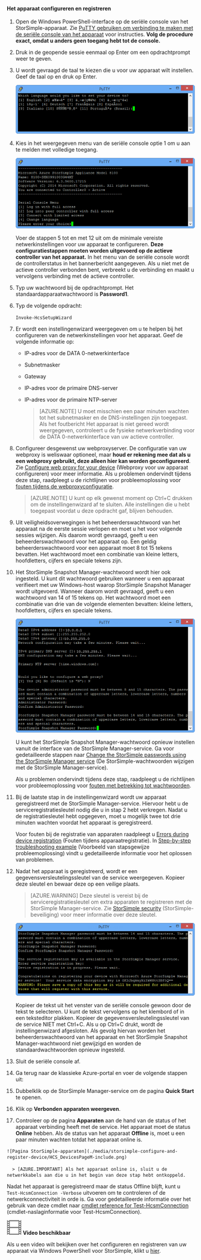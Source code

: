 <!--author=alkohli last changed: 12/01/15-->


#### Het apparaat configureren en registreren

1. Open de Windows PowerShell-interface op de seriële console van het StorSimple-apparaat. Zie [PuTTY gebruiken om verbinding te maken met de seriële console van het apparaat](#use-putty-to-connect-to-the-device-serial-console) voor instructies. **Volg de procedure exact, omdat u anders geen toegang hebt tot de console.**

2. Druk in de geopende sessie eenmaal op Enter om een opdrachtprompt weer te geven. 

3. U wordt gevraagd de taal te kiezen die u voor uw apparaat wilt instellen. Geef de taal op en druk op Enter. 

    ![Apparaat 1 configureren en registreren met StorSimple](./media/storsimple-configure-and-register-device/HCS_RegisterYourDevice1-include.png)

4. Kies in het weergegeven menu van de seriële console optie 1 om u aan te melden met volledige toegang. 

    ![Apparaat 2 registreren met StorSimple](./media/storsimple-configure-and-register-device/HCS_RegisterYourDevice2-include.png)
  
     Voer de stappen 5 tot en met 12 uit om de minimale vereiste netwerkinstellingen voor uw apparaat te configureren. **Deze configuratiestappen moeten worden uitgevoerd op de actieve controller van het apparaat.** In het menu van de seriële console wordt de controllerstatus in het bannerbericht aangegeven. Als u niet met de actieve controller verbonden bent, verbreekt u de verbinding en maakt u vervolgens verbinding met de actieve controller.

5. Typ uw wachtwoord bij de opdrachtprompt. Het standaardapparaatwachtwoord is **Password1**.

6. Typ de volgende opdracht:

     `Invoke-HcsSetupWizard` 

7. Er wordt een instellingenwizard weergegeven om u te helpen bij het configureren van de netwerkinstellingen voor het apparaat. Geef de volgende informatie op: 
   - IP-adres voor de DATA 0-netwerkinterface
   - Subnetmasker
   - Gateway
   - IP-adres voor de primaire DNS-server
   - IP-adres voor de primaire NTP-server
   
      > [AZURE.NOTE] U moet misschien een paar minuten wachten tot het subnetmasker en de DNS-instellingen zijn toegepast. Als het foutbericht Het apparaat is niet gereed wordt weergegeven, controleert u de fysieke netwerkverbinding voor de DATA 0-netwerkinterface van uw actieve controller.

8. Configureer desgewenst uw webproxyserver. De configuratie van uw webproxy is weliswaar optioneel, maar **houd er rekening mee dat als u een webproxy gebruikt, deze alleen hier kan worden geconfigureerd**. Zie [Configure web proxy for your device](../articles/storsimple/storsimple-configure-web-proxy.md) (Webproxy voor uw apparaat configureren) voor meer informatie. Als u problemen ondervindt tijdens deze stap, raadpleegt u de richtlijnen voor probleemoplossing voor [fouten tijdens de webproxyconfiguratie](../articles/storsimple/storsimple-troubleshoot-deployment.md#errors-during-the-optional-web-proxy-settings).
 

      > [AZURE.NOTE] U kunt op elk gewenst moment op Ctrl+C drukken om de instellingenwizard af te sluiten. Alle instellingen die u hebt toegepast voordat u deze opdracht gaf, blijven behouden.

9. Uit veiligheidsoverwegingen is het beheerderswachtwoord van het apparaat na de eerste sessie verlopen en moet u het voor volgende sessies wijzigen. Als daarom wordt gevraagd, geeft u een beheerderswachtwoord voor het apparaat op. Een geldig beheerderswachtwoord voor een apparaat moet 8 tot 15 tekens bevatten. Het wachtwoord moet een combinatie van kleine letters, hoofdletters, cijfers en speciale tekens zijn.

10. Het StorSimple Snapshot Manager-wachtwoord wordt hier ook ingesteld. U kunt dit wachtwoord gebruiken wanneer u een apparaat verifieert met uw Windows-host waarop StorSimple Snapshot Manager wordt uitgevoerd. Wanneer daarom wordt gevraagd, geeft u een wachtwoord van 14 of 15 tekens op. Het wachtwoord moet een combinatie van drie van de volgende elementen bevatten: kleine letters, hoofdletters, cijfers en speciale tekens. 

    ![Apparaat 4 registreren met StorSimple](./media/storsimple-configure-and-register-device/HCS_RegisterYourDevice4-include.png)

    U kunt het StorSimple Snapshot Manager-wachtwoord opnieuw instellen vanuit de interface van de StorSimple Manager-service. Ga voor gedetailleerde stappen naar [Change the StorSimple passwords using the StorSimple Manager service](../articles/storsimple/storsimple-change-passwords.md) (De StorSimple-wachtwoorden wijzigen met de StorSimple Manager-service).

    Als u problemen ondervindt tijdens deze stap, raadpleegt u de richtlijnen voor probleemoplossing voor [fouten met betrekking tot wachtwoorden](../articles/storsimple/storsimple-troubleshoot-deployment.md#errors-related-to-device-administrator-and-storsimple-snapshot-manager-passwords).

11. Bij de laatste stap in de instellingenwizard wordt uw apparaat geregistreerd met de StorSimple Manager-service. Hiervoor hebt u de serviceregistratiesleutel nodig die u in stap 2 hebt verkregen. Nadat u de registratiesleutel hebt opgegeven, moet u mogelijk twee tot drie minuten wachten voordat het apparaat is geregistreerd.

    Voor fouten bij de registratie van apparaten raadpleegt u [Errors during device registration](../articles/storsimple/storsimple-troubleshoot-deployment.md#errors-during-device-registration) (Fouten tijdens apparaatregistratie). In [Step-by-step troubleshooting example](../articles/storsimple/storsimple-troubleshoot-deployment.md#step-by-step-storsimple-troubleshooting-example) (Voorbeeld van stapsgewijze probleemoplossing) vindt u gedetailleerde informatie voor het oplossen van problemen.

12. Nadat het apparaat is geregistreerd, wordt er een gegevensversleutelingssleutel van de service weergegeven. Kopieer deze sleutel en bewaar deze op een veilige plaats.
    
    > [AZURE.WARNING] Deze sleutel is vereist bij de serviceregistratiesleutel om extra apparaten te registreren met de StorSimple Manager-service. Zie [StorSimple security](../articles/storsimple/storsimple-security.md) (StorSimple-beveiliging) voor meer informatie over deze sleutel.

     ![Apparaat 6 registreren met StorSimple](./media/storsimple-configure-and-register-device/HCS_RegisterYourDevice6-include.png)

     Kopieer de tekst uit het venster van de seriële console gewoon door de tekst te selecteren. U kunt de tekst vervolgens op het klembord of in een teksteditor plakken. Kopieer de gegevensversleutelingssleutel van de service NIET met Ctrl+C. Als u op Ctrl+C drukt, wordt de instellingenwizard afgesloten. Als gevolg hiervan worden het beheerderswachtwoord van het apparaat en het StorSimple Snapshot Manager-wachtwoord niet gewijzigd en worden de standaardwachtwoorden opnieuw ingesteld.

13. Sluit de seriële console af.

14. Ga terug naar de klassieke Azure-portal en voer de volgende stappen uit:
  1. Dubbelklik op de StorSimple Manager-service om de pagina **Quick Start** te openen.
  2. Klik op **Verbonden apparaten weergeven**.
  3. Controleer op de pagina **Apparaten** aan de hand van de status of het apparaat verbinding heeft met de service. Het apparaat moet de status **Online** hebben. Als de status van het apparaat **Offline** is, moet u een paar minuten wachten totdat het apparaat online is.
   
    ![Pagina StorSimple-apparaten](./media/storsimple-configure-and-register-device/HCS_DevicesPageM-include.png) 
  
      > [AZURE.IMPORTANT] Als het apparaat online is, sluit u de netwerkkabels aan die u in het begin van deze stap hebt ontkoppeld.

Nadat het apparaat is geregistreerd maar de status Offline blijft, kunt u `Test-HcsmConnection -Verbose` uitvoeren om te controleren of de netwerkconnectiviteit in orde is. Ga voor gedetailleerde informatie over het gebruik van deze cmdlet naar [cmdlet reference for Test-HcsmConnection](https://technet.microsoft.com/library/dn715782.aspx) (cmdlet-naslaginformatie voor Test-HcsmConnection).

![Video beschikbaar](./media/storsimple-configure-and-register-device/Video_icon.png) **Video beschikbaar**

Als u een video wilt bekijken over het configureren en registreren van uw apparaat via Windows PowerShell voor StorSimple, klikt u [hier](https://azure.microsoft.com/documentation/videos/initialize-the-storsimple-appliance/).

<!--HONumber=Sep16_HO3-->


